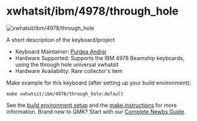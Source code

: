 # xwhatsit/ibm/4978/through_hole

![xwhatsit/ibm/4978/through_hole](https://i.imgur.com/AU17ntvh.jpg)

A short description of the keyboard/project

* Keyboard Maintainer: [Purdea Andrei](https://github.com/purdeaandrei)
* Hardware Supported: Supports the IBM 4978 Beamship keyboards, using the through hole universal xwhatsit
* Hardware Availability: Rare collector's item

Make example for this keyboard (after setting up your build environment):

    make xwhatsit/ibm/4978/through_hole:default

See the [build environment setup](https://docs.qmk.fm/#/getting_started_build_tools) and the [make instructions](https://docs.qmk.fm/#/getting_started_make_guide) for more information. Brand new to QMK? Start with our [Complete Newbs Guide](https://docs.qmk.fm/#/newbs).
